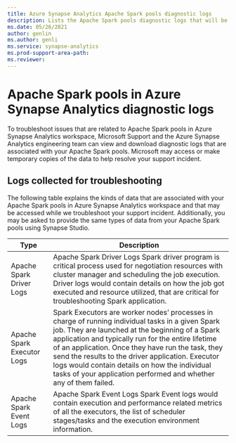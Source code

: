```yaml
---
title: Azure Synapse Analytics Apache Spark pools diagnostic logs
description: Lists the Apache Spark pools diagnostic logs that will be collected during troubleshooting by Microsoft Support.
ms.date: 05/26/2021
author: genlin
ms.author: genli
ms.service: synapse-analytics
ms.prod-support-area-path: 
ms.reviewer: 
---
```

# Apache Spark pools in Azure Synapse Analytics diagnostic logs

To troubleshoot issues that are related to Apache Spark pools in Azure Synapse Analytics workspace, Microsoft Support and the Azure Synapse Analytics engineering team can view and download diagnostic logs that are associated with your Apache Spark pools. Microsoft may access or make temporary copies of the data to help resolve your support incident.

## Logs collected for troubleshooting

The following table explains the kinds of data that are associated with your Apache Spark pools in Azure Synapse Analytics workspace and that may be accessed while we troubleshoot your support incident. Additionally, you may be asked to provide the same types of data from your Apache Spark pools using Synapse Studio.

|  Type |  Description |
|---|---|
| Apache Spark Driver Logs  |Apache Spark Driver Logs	Spark driver program is critical process used for negotiation resources with cluster manager and scheduling the job execution. Driver logs would contain details on how the job got executed and resource utilized, that are critical for troubleshooting Spark application.   |
|  Apache Spark Executor Logs |Spark Executors are worker nodes’ processes in charge of running individual tasks in a given Spark job. They are launched at the beginning of a Spark application and typically run for the entire lifetime of an application. Once they have run the task, they send the results to the driver application. Executor logs would contain details on how the individual tasks of your application performed and whether any of them failed.   |
|  Apache Spark Event Logs |  Apache Spark Event Logs	Spark Event logs would contain execution and performance related metrics of all the executors, the list of scheduler stages/tasks and the execution environment information. |
